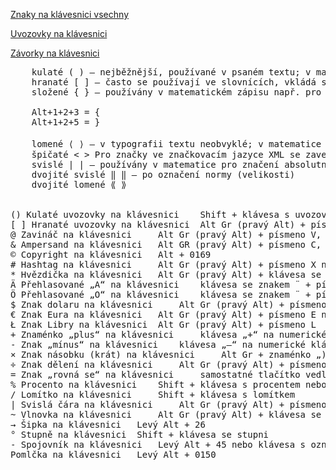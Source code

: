 [Znaky na klávesnici vsechny](https://znakynaklavesnici.cz/)

[Uvozovky na klávesnici](https://znakynaklavesnici.cz/uvozovky/)

[Závorky na klávesnici](https://naklavesnici.cz/zavorky/)

<pre>
    kulaté ( ) – nejběžnější, používané v psaném textu; v matematice k seskupování výrazů; atd.
    hranaté [ ] – často se používají ve slovnících, vkládá se do nich výslovnost výrazu; mají své opodstatnění v bibliografické citaci, vkládá se do nich informace doplněná autorem bibliografie, tedy nezískaná přímo ze zdroje; dále se používají v programovacích jazycích, například pro index či velikost pole.
    složené { } – používány v matematickém zápisu např. pro vymezení množiny; v programování pro vymezení bloku kódu ve zdrojovém kódu, nutné pro syntaktickou analýzu. Na počítači jdou napsat pomocí kláves:

    Alt+1+2+3 = {
    Alt+1+2+5 = }

    lomené ⟨ ⟩ – v typografii textu neobvyklé; v matematice hranice uzavřeného intervalu (včetně krajních bodů). (nematematická varianta těchto závorek: 〈 〉)
    špičaté < > Pro značky ve značkovacím jazyce XML se zavedly znaky matematických relací „větší než“ a „menší než“ jako náhrada lomených závorek nedostupných na počítačových klávesnicích.
    svislé | | – používány v matematice pro značení absolutní hodnoty či velikosti (mohutnosti) objektu.
    dvojité svislé ‖ ‖ – po označení normy (velikosti)
    dvojité lomené ⟪ ⟫

      
() Kulaté uvozovky na klávesnici 	Shift + klávesa s uvozovkou
[ ] Hranaté uvozovky na klávesnici 	Alt Gr (pravý Alt) + písmeno F nebo písmeno G
@ Zavináč na klávesnici 	Alt Gr (pravý Alt) + písmeno V, nebo levý Alt + 64
& Ampersand na klávesnici 	Alt GR (pravý Alt) + písmeno C, nebo levý Alt + 38
© Copyright na klávesnici 	Alt + 0169
# Hashtag na klávesnici 	Alt Gr (pravý Alt) + písmeno X nebo levý Alt + 35
* Hvězdička na klávesnici 	Alt Gr (pravý Alt) + klávesa se spojovníkem nebo levý Alt + 42
Ä Přehlasované „A“ na klávesnici 	klávesa se znakem ¨ + písmeno A
Ö Přehlasované „O“ na klávesnici 	klávesa se znakem ¨ + písmeno O
$ Znak dolaru na klávesnici 	Alt Gr (pravý Alt) + písmeno Ů nebo levý Alt + 36
€ Znak Eura na klávesnici 	Alt Gr (pravý Alt) + písmeno E nebo levý Alt + 0128
Ł Znak Libry na klávesnici 	Alt Gr (pravý Alt) + písmeno L
+ Znaménko „plus“ na klávesnici 	klávesa „+“ na numerické klávesnici nebo levý Alt + 43
- Znak „mínus“ na klávesnici 	klávesa „–“ na numerické klávesnici nebo „nahradit“ spojovníkem
× Znak násobku (krát) na klávesnici 	Alt Gr + znaménko „)“, nebo levý Alt + 0215
÷ Znak dělení na klávesnici 	Alt Gr (pravý Alt) + písmeno Ú nebo levý Alt + 0247
= Znak „rovná se“ na klávesnici 	samostatné tlačítko vedle horní klávesy 0
% Procento na klávesnici 	Shift + klávesa s procentem nebo levý Alt + 37
/ Lomítko na klávesnici 	Shift + klávesa s lomítkem
| Svislá čára na klávesnici 	Alt Gr (pravý Alt) + písmeno W
~ Vlnovka na klávesnici 	Alt Gr (pravý Alt) + klávesa se znaménkem „+“ a 1
→ Šipka na klávesnici 	Levý Alt + 26
° Stupně na klávesnici 	Shift + klávesa se stupni
- Spojovník na klávesnici 	Levý Alt + 45 nebo klávesa s označením spojovníku (vedle Shift)
Pomlčka na klávesnici 	Levý Alt + 0150
</pre>
